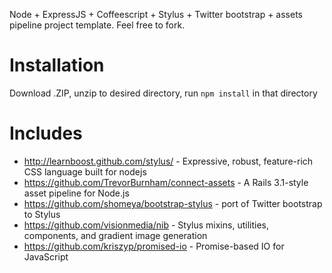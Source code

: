 Node + ExpressJS + Coffeescript + Stylus + Twitter bootstrap + assets pipeline project template.
Feel free to fork.

# Installation
Download .ZIP, unzip to desired directory, run `npm install` in that directory

# Includes
- http://learnboost.github.com/stylus/ - Expressive, robust, feature-rich CSS language built for nodejs
- https://github.com/TrevorBurnham/connect-assets - A Rails 3.1-style asset pipeline for Node.js
- https://github.com/shomeya/bootstrap-stylus - port of Twitter bootstrap to Stylus
- https://github.com/visionmedia/nib - Stylus mixins, utilities, components, and gradient image generation
- https://github.com/kriszyp/promised-io - Promise-based IO for JavaScript